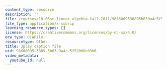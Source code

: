 ```yaml
---
content_type: resource
description: ''
file: /courses/18-06sc-linear-algebra-fall-2011/9866809538895b639a4c5f52008c03b6_AmQcoopBUTk.vtt
file_type: application/x-subrip
learning_resource_types: []
license: https://creativecommons.org/licenses/by-nc-sa/4.0/
ocw_type: OCWFile
resourcetype: Other
title: 3play caption file
uid: 98668095-3889-5b63-9a4c-5f52008c03b6
video_metadata:
  youtube_id: null
---
```

